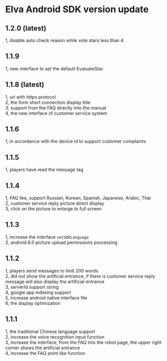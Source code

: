 # Elva Android SDK version update
## 1.2.0 (latest)
1, disable auto check reason while vote stars less than 4.<br />
## 1.1.9 
1, new interface to set the default EvaluateStar.<br />
## 1.1.8 (latest)
1, url with https protocol<br />
2, the form short connection display title<br />
3, support from the FAQ directly into the manual<br />
4, the new interface of customer service system
## 1.1.6
1, in accordance with the device id to support customer complaints
## 1.1.5
1, players have read the message tag
## 1.1.4
1, FAQ like, support Russian, Korean, Spanish, Japanese, Arabic, Thai<br />
2, customer service reply picture direct display<br />
3, click on the picture to enlarge to full screen
## 1.1.3
1, increase the interface `setSDKLanguage` <br />
2, android 6.0 picture upload permissions processing
## 1.1.2
1, players send messages to limit 200 words <br />
2, did not show the artificial entrance, if there is customer service reply message will also display the artificial entrance <br />
3, serverId support string <br />
4, google app indexing support <br />
5, increase android native interface file <br />
6, the display optimization
## 1.1.1
1, the traditional Chinese language support <br />
2, increase the voice recognition input function <br />
3, increase the interface, from the FAQ into the robot page, the upper right corner shows the artificial entrance <br />
4, increase the FAQ point like function
